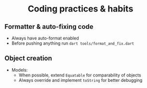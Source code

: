 <h1 align='center'>Coding practices & habits</h1>

## Formatter & auto-fixing code

- Always have auto-format enabled
- Before pushing anything run `dart tools/format_and_fix.dart`

## Object creation

- Models:
  - When possible, extend `Equatable` for comparability of objects
  - Always override and implement `toString` for better debugging
